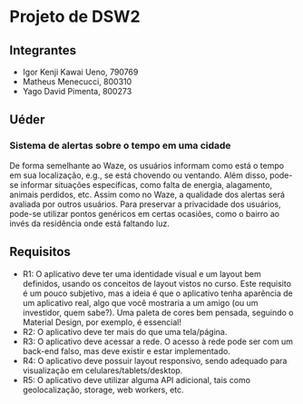 # Projeto de DSW2

## Integrantes

- Igor Kenji Kawai Ueno, 790769
- Matheus Menecucci, 800310
- Yago David Pimenta, 800273

## Uéder
### Sistema de alertas sobre o tempo em uma cidade

De forma semelhante ao Waze, os usuários informam como está o tempo em sua localização, e.g., se está chovendo ou ventando. Além disso, pode-se informar situações específicas, como falta de energia, alagamento, animais perdidos, etc.
Assim como no Waze, a qualidade dos alertas será avaliada por outros usuários.
Para preservar a privacidade dos usuários, pode-se utilizar pontos genéricos em certas ocasiões, como o bairro ao invés da residência onde está faltando luz.

## Requisitos

- R1: O aplicativo deve ter uma identidade visual e um layout bem definidos, usando os conceitos de layout vistos no curso. Este requisito é um pouco subjetivo, mas a ideia é que o aplicativo tenha aparência de um aplicativo real, algo que você mostraria a um amigo (ou um investidor, quem sabe?). Uma paleta de cores bem pensada, seguindo o Material Design, por exemplo, é essencial!
- R2: O aplicativo deve ter mais do que uma tela/página.
- R3: O aplicativo deve acessar a rede. O acesso à rede pode ser com um back-end falso, mas deve existir e estar implementado.
- R4: O aplicativo deve possuir layout responsivo, sendo adequado para visualização em celulares/tablets/desktop.
- R5: O aplicativo deve utilizar alguma API adicional, tais como geolocalização, storage, web workers, etc.
